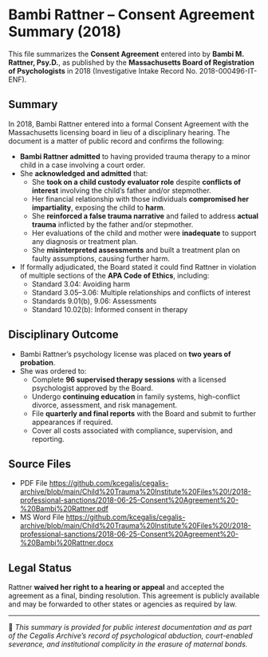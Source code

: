 # Bambi Rattner – Consent Agreement Summary (2018)

This file summarizes the **Consent Agreement** entered into by **Bambi M. Rattner, Psy.D.**, as published by the **Massachusetts Board of Registration of Psychologists** in 2018 (Investigative Intake Record No. 2018-000496-IT-ENF).

## Summary

In 2018, Bambi Rattner entered into a formal Consent Agreement with the Massachusetts licensing board in lieu of a disciplinary hearing. The document is a matter of public record and confirms the following:

- **Bambi Rattner admitted** to having provided trauma therapy to a minor child in a case involving a court order.
- She **acknowledged and admitted** that:
  - She **took on a child custody evaluator role** despite **conflicts of interest** involving the child’s father and/or stepmother.
  - Her financial relationship with those individuals **compromised her impartiality**, exposing the child to **harm**.
  - She **reinforced a false trauma narrative** and failed to address **actual trauma** inflicted by the father and/or stepmother.
  - Her evaluations of the child and mother were **inadequate** to support any diagnosis or treatment plan.
  - She **misinterpreted assessments** and built a treatment plan on faulty assumptions, causing further harm.
- If formally adjudicated, the Board stated it could find Rattner in violation of multiple sections of the **APA Code of Ethics**, including:
  - Standard 3.04: Avoiding harm  
  - Standard 3.05–3.06: Multiple relationships and conflicts of interest  
  - Standards 9.01(b), 9.06: Assessments  
  - Standard 10.02(b): Informed consent in therapy

## Disciplinary Outcome

- Bambi Rattner’s psychology license was placed on **two years of probation**.
- She was ordered to:
  - Complete **96 supervised therapy sessions** with a licensed psychologist approved by the Board.
  - Undergo **continuing education** in family systems, high-conflict divorce, assessment, and risk management.
  - File **quarterly and final reports** with the Board and submit to further appearances if required.
  - Cover all costs associated with compliance, supervision, and reporting.

 ## Source Files
  - PDF File
https://github.com/kcegalis/cegalis-archive/blob/main/Child%20Trauma%20Institute%20Files%20!/2018-professional-sanctions/2018-06-25-Consent%20Agreement%20-%20Bambi%20Rattner.pdf
  - MS Word File
https://github.com/kcegalis/cegalis-archive/blob/main/Child%20Trauma%20Institute%20Files%20!/2018-professional-sanctions/2018-06-25-Consent%20Agreement%20-%20Bambi%20Rattner.docx

## Legal Status

Rattner **waived her right to a hearing or appeal** and accepted the agreement as a final, binding resolution. This agreement is publicly available and may be forwarded to other states or agencies as required by law.

---

🧷 *This summary is provided for public interest documentation and as part of the Cegalis Archive’s record of psychological abduction, court-enabled severance, and institutional complicity in the erasure of maternal bonds.*
